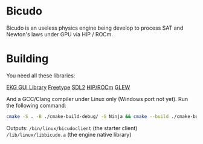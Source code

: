 # Bicudo

Bicudo is an useless physics engine being develop to process SAT and Newton's laws under GPU via HIP / ROCm.

# Building

You need all these libraries:

[EKG GUI Library](https://github.com/vokegpu/ekg-ui-library)
[Freetype](http://freetype.org/)
[SDL2](https://www.libsdl.org/)
[HIP/ROCm](https://github.com/ROCm/HIP)
[GLEW](https://glew.sourceforge.net/)

And a GCC/Clang compiler under Linux only (Windows port not yet).
Run the following command:

```sh
cmake -S . -B ./cmake-build-debug/ -G Ninja && cmake --build ./cmake-build-debug/
```

Outputs:
`/bin/linux/bicudoclient` (the starter client)  
`/lib/linux/libbicudo.a` (the engine native library)
